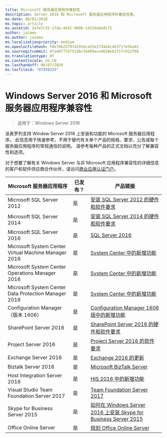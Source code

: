 ```yaml
---
title: Microsoft 服务器应用程序兼容性
description: Server 2016 和 Microsoft 服务器应用程序的兼容性表。
ms.date: 08/01/2018
ms.topic: article
ms.assetid: 2afe7c32-1fda-4441-989b-1415dabddc72
author: jaimeo
ms.author: jaimeo
ms.localizationpriority: medium
ms.openlocfilehash: f0e78b23797d291dca33e2734e4c463717e56a01
ms.sourcegitcommit: dfa48f77b751dbc34409aced628eb2f17c912f08
ms.translationtype: HT
ms.contentlocale: zh-CN
ms.lasthandoff: 08/07/2020
ms.locfileid: "87959335"
---
```

# <a name="windows-server-2016-and-microsoft-server-application-compatibility"></a>Windows Server 2016 和 Microsoft 服务器应用程序兼容性

>适用于：Windows Server 2016

该表罗列支持 Window Server 2016 上安装和功能的 Microsoft 服务器应用程序。 此信息用于快速参考，不用于替代有关单个产品的规格、要求、公告或每个服务器应用程序的常规通信的说明。 请参考每种产品的正式文档以充分了解兼容性和选项。

对于想要了解有关 Windows Server 与非 Microsoft 应用程序兼容性的详细信息的客户和软件供应商合作伙伴，请访问[商业应用认证门户](https://commercialappcertification.microsoft.com/)。

|Microsoft 服务器应用程序|    已发布？|    产品链接|
|-------------------------------------|--------------------------------------------|-------------------|
|Microsoft SQL Server 2012|是| [安装 SQL Server 2012 的硬件和软件要求](/previous-versions/sql/sql-server-2012/ms143506(v=sql.110))|
|Microsoft SQL Server 2014|是|[安装 SQL Server 2014 的硬件和软件要求](/sql/sql-server/install/hardware-and-software-requirements-for-installing-sql-server?view=sql-server-2014)|
|Microsoft SQL Server 2016|    是|    [SQL Server 2016](https://www.microsoft.com/cloud-platform/sql-server)|
|Microsoft System Center Virtual Machine Manager 2016|    是|    [System Center 中的新增功能](/sql/sql-server/install/hardware-and-software-requirements-for-installing-sql-server?view=sql-server-2014)|
|Microsoft System Center Operations Manager 2016|    是|    [System Center 中的新增功能](/sql/sql-server/install/hardware-and-software-requirements-for-installing-sql-server?view=sql-server-2014)|
|Microsoft System Center Data Protection Manager 2016|    是|    [System Center 中的新增功能](/sql/sql-server/install/hardware-and-software-requirements-for-installing-sql-server?view=sql-server-2014)|
|Configuration Manager（版本 1606）|    是|    [Configuration Manager 1606 版中的新增功能](/mem/configmgr/core/plan-design/changes/whats-new-in-version-1606)|
|SharePoint Server 2016|    是|    [SharePoint Server 2016 的硬件和软件要求](/SharePoint/install/hardware-and-software-requirements)|
|Project Server 2016|    是|    [Project Server 2016 的软件要求](/project/software-requirements-for-project-server-2016)|
|Exchange Server 2016|    是|    [Exchange 2016 的更新](/Exchange/new-features/updates?view=exchserver-2019)|
|Biztalk Server 2016|    是|    [Microsoft BizTalk Server](https://www.microsoft.com/cloud-platform/biztalk)|
|Host Integration Server 2016|    是|    [HIS 2016 中的新增功能](/host-integration-server/install-and-config-guides/what-s-new-in-his-2016)|
|Visual Studio Team Foundation Server 2017|    是|    [Team Foundation Server 2017](https://www.visualstudio.com/news/releasenotes/tfs2017-relnotes)|
|Skype for Business Server 2015|    是|    [如何在 Windows Server 2016 上安装 Skype for Business Server 2015](https://support.microsoft.com/en-gb/help/4015888/how-to-install-skype-for-business-server-2015-on-windows-server-2016)|
|Office Online Server|   是|  [规划 Office Online Server](/officeonlineserver/plan-office-online-server)|
